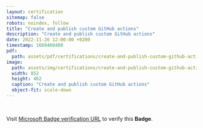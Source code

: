 ```yaml
---
layout: certification
sitemap: false
robots: noindex, follow
title: "Create and publish custom GitHub actions"
description: "Create and publish custom GitHub actions"
date: 2022-11-26 12:00:00 +0200
timestamp: 1669460400
pdf:
  path: assets/pdf/certifications/create-and-publish-custom-github-actions.pdf
image:
  path: assets/img/certifications/create-and-publish-custom-github-actions.webp
  width: 852
  height: 462
  caption: "Create and publish custom GitHub actions"
  object-fit: scale-down
---
```


<br />

<p class="lead text-center">
  Visit <a href="https://learn.microsoft.com/en-us/training/achievements/learn.github.create-custom-github-actions.badge?username=char0n">Microsoft Badge verification URL</a> to verify this <strong>Badge</strong>.
</p>
